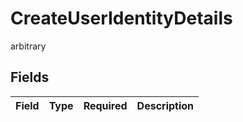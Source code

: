 # CreateUserIdentityDetails

arbitrary


## Fields

| Field       | Type        | Required    | Description |
| ----------- | ----------- | ----------- | ----------- |